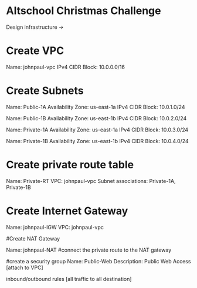 # Altschool Christmas Challenge

Design infrastructure ->
# Create VPC
Name: johnpaul-vpc
IPv4 CIDR Block: 10.0.0.0/16

# Create Subnets

Name: Public-1A
Availability Zone: us-east-1a
IPv4 CIDR Block: 10.0.1.0/24

Name: Public-1B
Availability Zone: us-east-1b
IPv4 CIDR Block: 10.0.2.0/24

Name: Private-1A
Availability Zone: us-east-1a
IPv4 CIDR Block: 10.0.3.0/24

Name: Private-1B
Availability Zone: us-east-1b
IPv4 CIDR Block: 10.0.4.0/24

# Create private route table

Name: Private-RT
VPC: johnpaul-vpc
Subnet associations: Private-1A, Private-1B

# Create Internet Gateway

Name: johnpaul-IGW
VPC: johnpaul-vpc

#Create NAT Gateway

Name: johnpaul-NAT
#connect the private route to the NAT gateway

#create a security group
Name: Public-Web
Description: Public Web Access 
[attach to VPC]

inbound/outbound rules [all traffic to all destination]
